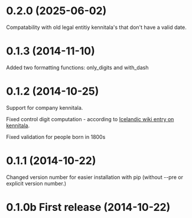 # 0.2.0 (2025-06-02)

Compatability with old legal entitiy kennitala's that don't have a valid date.

# 0.1.3 (2014-11-10)

Added two formatting functions: only_digits and with_dash

# 0.1.2 (2014-10-25)

Support for company kennitala.

Fixed control digit computation - according to [Icelandic wiki entry on kennitala](https://is.wikipedia.org/wiki/Kennitala).

Fixed validation for people born in 1800s

# 0.1.1 (2014-10-22)

Changed version number for easier installation with pip (without --pre or explicit version number.)

# 0.1.0b First release (2014-10-22)
